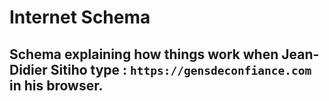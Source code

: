 # Internet Schema
## Schema explaining how things work when Jean-Didier Sitiho type : `https://gensdeconfiance.com` in his browser.
